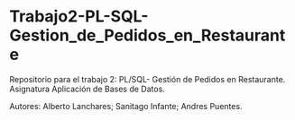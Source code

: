 # Trabajo2-PL-SQL-Gestion_de_Pedidos_en_Restaurante
Repositorio para el trabajo 2: PL/SQL- Gestión de Pedidos en Restaurante. Asignatura Aplicación de Bases de Datos.

Autores: Alberto Lanchares; Sanitago Infante; Andres Puentes.

